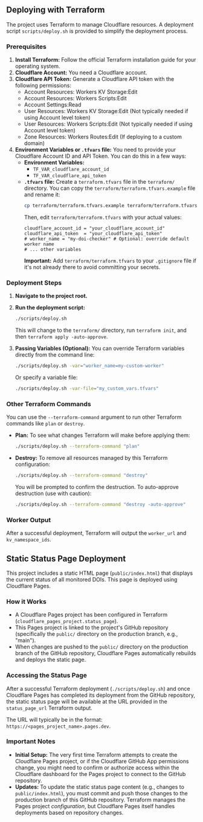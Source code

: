 ## Deploying with Terraform

The project uses Terraform to manage Cloudflare resources. A deployment script `scripts/deploy.sh` is provided to simplify the deployment process.

### Prerequisites

1.  **Install Terraform:** Follow the official Terraform installation guide for your operating system.
2.  **Cloudflare Account:** You need a Cloudflare account.
3.  **Cloudflare API Token:** Generate a Cloudflare API token with the following permissions:
    *   Account Resources: Workers KV Storage:Edit
    *   Account Resources: Workers Scripts:Edit
    *   Account Settings:Read
    *   User Resources: Workers KV Storage:Edit (Not typically needed if using Account level token)
    *   User Resources: Workers Scripts:Edit (Not typically needed if using Account level token)
    *   Zone Resources: Workers Routes:Edit (If deploying to a custom domain)
4.  **Environment Variables or `.tfvars` file:**
    You need to provide your Cloudflare Account ID and API Token. You can do this in a few ways:
    *   **Environment Variables:**
        *   `TF_VAR_cloudflare_account_id`
        *   `TF_VAR_cloudflare_api_token`
    *   **`.tfvars` file:** Create a `terraform.tfvars` file in the `terraform/` directory. You can copy the `terraform/terraform.tfvars.example` file and rename it:
        ```bash
        cp terraform/terraform.tfvars.example terraform/terraform.tfvars
        ```
        Then, edit `terraform/terraform.tfvars` with your actual values:
        ```hcl
        cloudflare_account_id = "your_cloudflare_account_id"
        cloudflare_api_token  = "your_cloudflare_api_token"
        # worker_name = "my-doi-checker" # Optional: override default worker name
        # ... other variables
        ```
        **Important:** Add `terraform/terraform.tfvars` to your `.gitignore` file if it's not already there to avoid committing your secrets.

### Deployment Steps

1.  **Navigate to the project root.**
2.  **Run the deployment script:**
    ```bash
    ./scripts/deploy.sh
    ```
    This will change to the `terraform/` directory, run `terraform init`, and then `terraform apply -auto-approve`.

3.  **Passing Variables (Optional):**
    You can override Terraform variables directly from the command line:
    ```bash
    ./scripts/deploy.sh -var="worker_name=my-custom-worker"
    ```
    Or specify a variable file:
    ```bash
    ./scripts/deploy.sh -var-file="my_custom_vars.tfvars"
    ```

### Other Terraform Commands

You can use the `--terraform-command` argument to run other Terraform commands like `plan` or `destroy`.

*   **Plan:** To see what changes Terraform will make before applying them:
    ```bash
    ./scripts/deploy.sh --terraform-command "plan"
    ```
*   **Destroy:** To remove all resources managed by this Terraform configuration:
    ```bash
    ./scripts/deploy.sh --terraform-command "destroy"
    ```
    You will be prompted to confirm the destruction. To auto-approve destruction (use with caution):
    ```bash
    ./scripts/deploy.sh --terraform-command "destroy -auto-approve"
    ```

### Worker Output

After a successful deployment, Terraform will output the `worker_url` and `kv_namespace_ids`.

## Static Status Page Deployment

This project includes a static HTML page (`public/index.html`) that displays the current status of all monitored DOIs. This page is deployed using Cloudflare Pages.

### How it Works
- A Cloudflare Pages project has been configured in Terraform (`cloudflare_pages_project.status_page`).
- This Pages project is linked to the project's GitHub repository (specifically the `public/` directory on the production branch, e.g., "main").
- When changes are pushed to the `public/` directory on the production branch of the GitHub repository, Cloudflare Pages automatically rebuilds and deploys the static page.

### Accessing the Status Page
After a successful Terraform deployment (`./scripts/deploy.sh`) and once Cloudflare Pages has completed its deployment from the GitHub repository, the static status page will be available at the URL provided in the `status_page_url` Terraform output.

The URL will typically be in the format: `https://<pages_project_name>.pages.dev`.

### Important Notes
- **Initial Setup:** The very first time Terraform attempts to create the Cloudflare Pages project, or if the Cloudflare GitHub App permissions change, you might need to confirm or authorize access within the Cloudflare dashboard for the Pages project to connect to the GitHub repository.
- **Updates:** To update the static status page content (e.g., changes to `public/index.html`), you must commit and push those changes to the production branch of this GitHub repository. Terraform manages the Pages project *configuration*, but Cloudflare Pages itself handles deployments based on repository changes.
